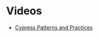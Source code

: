 # Videos

- [Cypress Patterns and Practices](https://www.youtube.com/watch?v=V-o8WzlwKmM&list=WL&index=10&ab_channel=Cypress.io)
